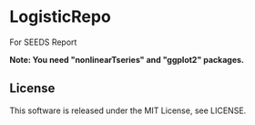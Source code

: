 # LogisticRepo
For SEEDS Report

__Note: You need "nonlinearTseries" and "ggplot2" packages.__

## License
This software is released under the MIT License, see LICENSE.
